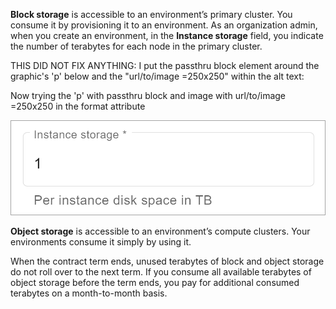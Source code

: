 
**Block storage** is accessible to an environment’s primary cluster. You consume it by provisioning it to an environment. As an organization admin, when you create an environment, in the **Instance storage** field, you indicate the number of terabytes for each node in the primary cluster.

THIS DID NOT FIX ANYTHING: I put the passthru block element around the graphic's 'p' below and the "url/to/image =250x250" within the alt text:

Now trying the 'p' with passthru block and image with url/to/image =250x250 in the format attribute

![Primary cluster block storage](Images/lww1689789992266.png)

**Object storage** is accessible to an environment’s compute clusters. Your environments consume it simply by using it.

When the contract term ends, unused terabytes of block and object storage do not roll over to the next term. If you consume all available terabytes of object storage before the term ends, you pay for additional consumed terabytes on a month-to-month basis.

